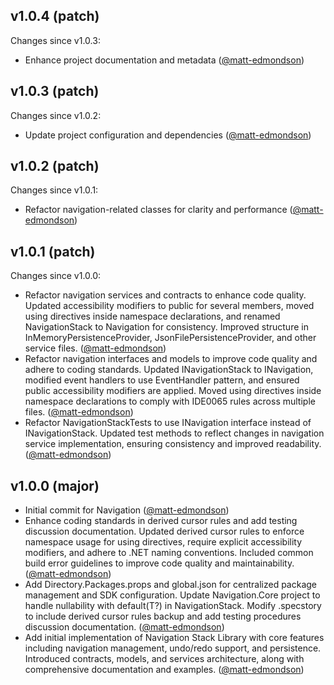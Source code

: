 ## v1.0.4 (patch)

Changes since v1.0.3:

- Enhance project documentation and metadata ([@matt-edmondson](https://github.com/matt-edmondson))
## v1.0.3 (patch)

Changes since v1.0.2:

- Update project configuration and dependencies ([@matt-edmondson](https://github.com/matt-edmondson))
## v1.0.2 (patch)

Changes since v1.0.1:

- Refactor navigation-related classes for clarity and performance ([@matt-edmondson](https://github.com/matt-edmondson))
## v1.0.1 (patch)

Changes since v1.0.0:

- Refactor navigation services and contracts to enhance code quality. Updated accessibility modifiers to public for several members, moved using directives inside namespace declarations, and renamed NavigationStack to Navigation for consistency. Improved structure in InMemoryPersistenceProvider, JsonFilePersistenceProvider, and other service files. ([@matt-edmondson](https://github.com/matt-edmondson))
- Refactor navigation interfaces and models to improve code quality and adhere to coding standards. Updated INavigationStack to INavigation, modified event handlers to use EventHandler<T> pattern, and ensured public accessibility modifiers are applied. Moved using directives inside namespace declarations to comply with IDE0065 rules across multiple files. ([@matt-edmondson](https://github.com/matt-edmondson))
- Refactor NavigationStackTests to use INavigation interface instead of INavigationStack. Updated test methods to reflect changes in navigation service implementation, ensuring consistency and improved readability. ([@matt-edmondson](https://github.com/matt-edmondson))
## v1.0.0 (major)

- Initial commit for Navigation ([@matt-edmondson](https://github.com/matt-edmondson))
- Enhance coding standards in derived cursor rules and add testing discussion documentation. Updated derived cursor rules to enforce namespace usage for using directives, require explicit accessibility modifiers, and adhere to .NET naming conventions. Included common build error guidelines to improve code quality and maintainability. ([@matt-edmondson](https://github.com/matt-edmondson))
- Add Directory.Packages.props and global.json for centralized package management and SDK configuration. Update Navigation.Core project to handle nullability with default(T?) in NavigationStack. Modify .specstory to include derived cursor rules backup and add testing procedures discussion documentation. ([@matt-edmondson](https://github.com/matt-edmondson))
- Add initial implementation of Navigation Stack Library with core features including navigation management, undo/redo support, and persistence. Introduced contracts, models, and services architecture, along with comprehensive documentation and examples. ([@matt-edmondson](https://github.com/matt-edmondson))
